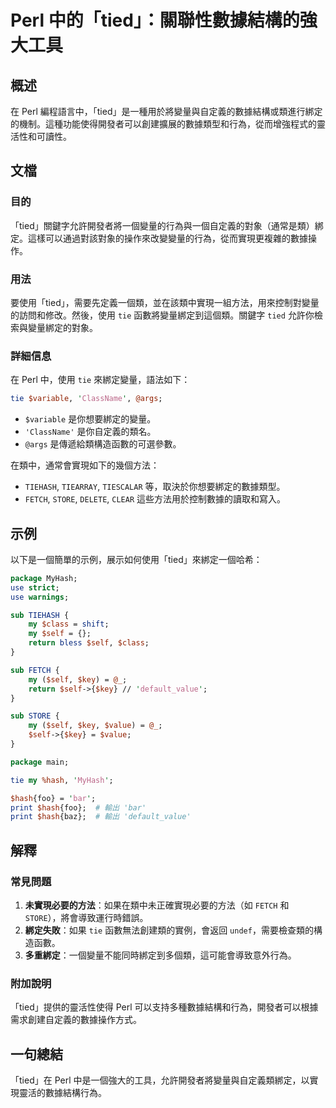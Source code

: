<!--
Meta Description: # Perl 中的「tied」：關聯性數據結構的強大工具 ## 概述 在 Perl 編程語言中，「tied」是一種用於將變量與自定義的數據結構或類進行綁定的機制。這種功能使得開發者可以創建擴展的數據類型和行為，從而增強程式的靈活性和可讀性。 ## 文檔 ### 目的 「tied」關鍵字允許開發者將一...
Meta Keywords: tied, perl, self, tie, key
-->

# Perl 中的「tied」：關聯性數據結構的強大工具

## 概述
在 Perl 編程語言中，「tied」是一種用於將變量與自定義的數據結構或類進行綁定的機制。這種功能使得開發者可以創建擴展的數據類型和行為，從而增強程式的靈活性和可讀性。

## 文檔
### 目的
「tied」關鍵字允許開發者將一個變量的行為與一個自定義的對象（通常是類）綁定。這樣可以通過對該對象的操作來改變變量的行為，從而實現更複雜的數據操作。

### 用法
要使用「tied」，需要先定義一個類，並在該類中實現一組方法，用來控制對變量的訪問和修改。然後，使用 `tie` 函數將變量綁定到這個類。關鍵字 `tied` 允許你檢索與變量綁定的對象。

### 詳細信息
在 Perl 中，使用 `tie` 來綁定變量，語法如下：
```perl
tie $variable, 'ClassName', @args;
```
- `$variable` 是你想要綁定的變量。
- `'ClassName'` 是你自定義的類名。
- `@args` 是傳遞給類構造函數的可選參數。

在類中，通常會實現如下的幾個方法：
- `TIEHASH`, `TIEARRAY`, `TIESCALAR` 等，取決於你想要綁定的數據類型。
- `FETCH`, `STORE`, `DELETE`, `CLEAR` 這些方法用於控制數據的讀取和寫入。

## 示例
以下是一個簡單的示例，展示如何使用「tied」來綁定一個哈希：

```perl
package MyHash;
use strict;
use warnings;

sub TIEHASH {
    my $class = shift;
    my $self = {};
    return bless $self, $class;
}

sub FETCH {
    my ($self, $key) = @_;
    return $self->{$key} // 'default_value';
}

sub STORE {
    my ($self, $key, $value) = @_;
    $self->{$key} = $value;
}

package main;

tie my %hash, 'MyHash';

$hash{foo} = 'bar';
print $hash{foo};  # 輸出 'bar'
print $hash{baz};  # 輸出 'default_value'
```

## 解釋
### 常見問題
1. **未實現必要的方法**：如果在類中未正確實現必要的方法（如 `FETCH` 和 `STORE`），將會導致運行時錯誤。
2. **綁定失敗**：如果 `tie` 函數無法創建類的實例，會返回 `undef`，需要檢查類的構造函數。
3. **多重綁定**：一個變量不能同時綁定到多個類，這可能會導致意外行為。

### 附加說明
「tied」提供的靈活性使得 Perl 可以支持多種數據結構和行為，開發者可以根據需求創建自定義的數據操作方式。

## 一句總結
「tied」在 Perl 中是一個強大的工具，允許開發者將變量與自定義類綁定，以實現靈活的數據結構行為。